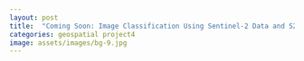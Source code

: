 ```yaml
---
layout: post
title:  "Coming Soon: Image Classification Using Sentinel-2 Data and S2TBX"
categories: geospatial project4
image: assets/images/bg-9.jpg
---
```

